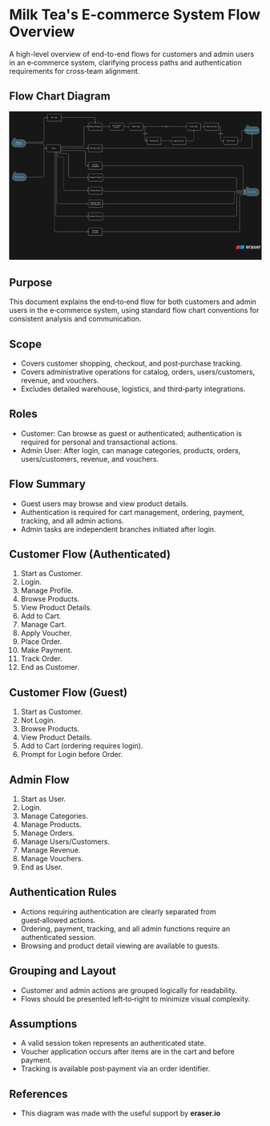 # Milk Tea's E-commerce System Flow Overview

A high-level overview of end-to-end flows for customers and admin users in an e‑commerce system, clarifying process paths and authentication requirements for cross‑team alignment.

## Flow Chart Diagram

![flowchart.png](../../images/flowchart.png)

## Purpose
This document explains the end‑to‑end flow for both customers and admin users in the e‑commerce system, using standard flow chart conventions for consistent analysis and communication.

## Scope
- Covers customer shopping, checkout, and post‑purchase tracking.
- Covers administrative operations for catalog, orders, users/customers, revenue, and vouchers.
- Excludes detailed warehouse, logistics, and third‑party integrations.

## Roles
- Customer: Can browse as guest or authenticated; authentication is required for personal and transactional actions.
- Admin User: After login, can manage categories, products, orders, users/customers, revenue, and vouchers.

## Flow Summary
- Guest users may browse and view product details.
- Authentication is required for cart management, ordering, payment, tracking, and all admin actions.
- Admin tasks are independent branches initiated after login.

## Customer Flow (Authenticated)
1. Start as Customer.
2. Login.
3. Manage Profile.
4. Browse Products.
5. View Product Details.
6. Add to Cart.
7. Manage Cart.
8. Apply Voucher.
9. Place Order.
10. Make Payment.
11. Track Order.
12. End as Customer.

## Customer Flow (Guest)
1. Start as Customer.
2. Not Login.
3. Browse Products.
4. View Product Details.
5. Add to Cart (ordering requires login).
6. Prompt for Login before Order.

## Admin Flow
1. Start as User.
2. Login.
3. Manage Categories.
4. Manage Products.
5. Manage Orders.
6. Manage Users/Customers.
7. Manage Revenue.
8. Manage Vouchers.
9. End as User.

## Authentication Rules
- Actions requiring authentication are clearly separated from guest‑allowed actions.
- Ordering, payment, tracking, and all admin functions require an authenticated session.
- Browsing and product detail viewing are available to guests.

## Grouping and Layout
- Customer and admin actions are grouped logically for readability.
- Flows should be presented left‑to‑right to minimize visual complexity.

## Assumptions
- A valid session token represents an authenticated state.
- Voucher application occurs after items are in the cart and before payment.
- Tracking is available post‑payment via an order identifier.

## References
- This diagram was made with the useful support by **eraser.io**


